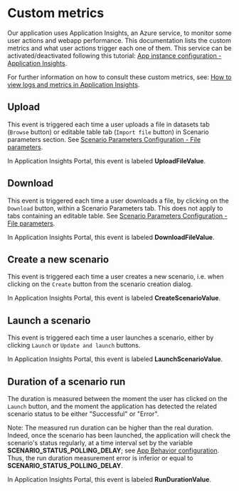 # Custom metrics

Our application uses Application Insights, an Azure service, to monitor some user actions and webapp performance. This documentation lists the custom metrics and what user actions trigger each one of them.
This service can be activated/deactivated following this tutorial: [App instance configuration - Application Insights](https://github.com/Cosmo-Tech/azure-sample-webapp/blob/main/doc/appInstance.md#application-insights).

For further information on how to consult these custom metrics, see: [How to view logs and metrics in Application Insights](https://azure.github.io/Industrial-IoT/tutorials/tut-applicationinsights.html#view-metrics-in-application-insights).

## Upload

This event is triggered each time a user uploads a file in datasets tab (`Browse` button) or editable table tab (`Import file` button) in Scenario parameters section. See [Scenario Parameters Configuration - File parameters](https://github.com/Cosmo-Tech/azure-sample-webapp/blob/main/doc/scenarioParametersConfiguration.md#file-parameters).

In Application Insights Portal, this event is labeled **UploadFileValue**.

## Download

This event is triggered each time a user downloads a file, by clicking on the `Download` button, within a Scenario Parameters tab. This does not apply to tabs containing an editable table. See [Scenario Parameters Configuration - File parameters](https://github.com/Cosmo-Tech/azure-sample-webapp/blob/main/doc/scenarioParametersConfiguration.md#file-parameters).

In Application Insights Portal, this event is labeled **DownloadFileValue**.

## Create a new scenario

This event is triggered each time a user creates a new scenario, i.e. when clicking on the `Create` button from the scenario creation dialog.

In Application Insights Portal, this event is labeled **CreateScenarioValue**.

## Launch a scenario

This event is triggered each time a user launches a scenario, either by clicking `Launch` or `Update and launch` buttons.

In Application Insights Portal, this event is labeled **LaunchScenarioValue**.

## Duration of a scenario run

The duration is measured between the moment the user has clicked on the `Launch` button, and the moment the application has detected the related scenario status to be either "Successful" or "Error".

Note: The measured run duration can be higher than the real duration. Indeed, once the scenario has been launched, the application will check the scenario's status regularly, at a time interval set by the variable **SCENARIO_STATUS_POLLING_DELAY**; see [App Behavior configuration](https://github.com/Cosmo-Tech/azure-sample-webapp/blob/main/doc/appConfiguration.md#edit-configuration-files). Thus, the run duration measurement error is inferior or equal to **SCENARIO_STATUS_POLLING_DELAY**.

In Application Insights Portal, this event is labeled **RunDurationValue**.
